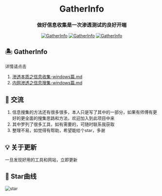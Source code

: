 <h1 align="center" >GatherInfo</h1>

<h3 align="center" >做好信息收集是一次渗透测试的良好开端</h3>

<p align="center">
    <a href="https://github.com/Paper-Pen/GatherInfo"><img alt="GatherInfo" src="https://visitor-badge.glitch.me/badge?page_id=Paper-Pen.GatherInfo"></a>
    <a href="https://github.com/Paper-Pen/GatherInfo"><img alt="GatherInfo" src="https://img.shields.io/github/stars/Paper-Pen/GatherInfo.svg"></a>
    <a href="https://github.com/Paper-Pen/GatherInfo"><img alt="GatherInfo" src="https://img.shields.io/badge/GatherInfo-green"></a>
</p>

## 🏝 GatherInfo
详情请点击
1. [渗透本质之信息收集-windows篇.md](https://github.com/Paper-Pen/GatherInfo/blob/master/%E6%B8%97%E9%80%8F%E6%9C%AC%E8%B4%A8%E4%B9%8B%E4%BF%A1%E6%81%AF%E6%94%B6%E9%9B%86-windows%E7%AF%87.md)
2. [内网渗透之信息搜集-windows篇.md](https://github.com/Paper-Pen/GatherInfo/blob/master/%E5%86%85%E7%BD%91%E6%B8%97%E9%80%8F%E4%B9%8B%E4%BF%A1%E6%81%AF%E6%90%9C%E9%9B%86-windows%E7%AF%87.md)
## 🎸 交流
1. 信息搜集的方法还有很多很多，本人只是写了其中的一部分，如果有师傅有更好的更全面的搜集思路和方法，欢迎加入到此项目中来
2. 其中罗列了很多工具，如有需要的，可随时联系我获取
3. 整理不易，如觉得有帮助，希望能给个star，多谢
## 💡 关于更新
一旦发现好用的工具和网站，立即更新
## 🏁 Star曲线
![star](https://starchart.cc/Paper-Pen/GatherInfo)
